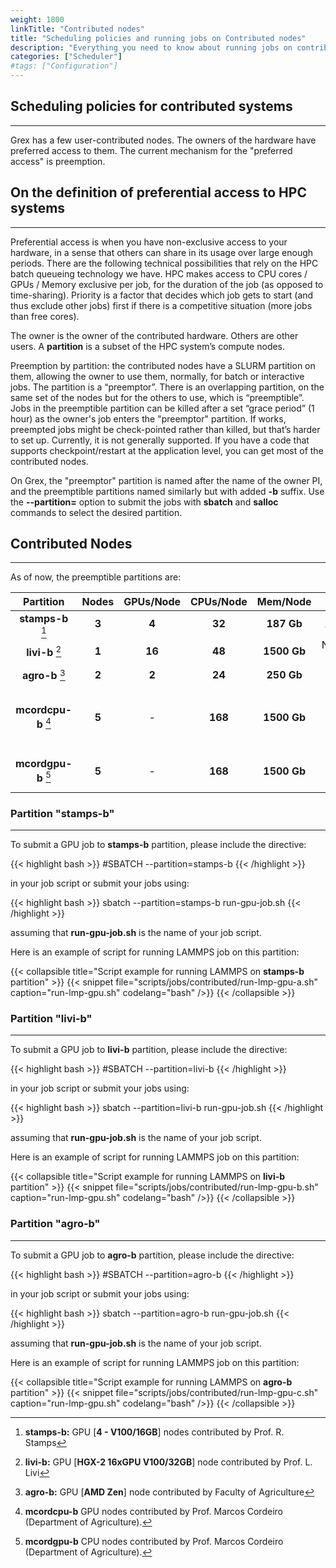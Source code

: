 ```yaml
---
weight: 1800
linkTitle: "Contributed nodes"
title: "Scheduling policies and running jobs on Contributed nodes"
description: "Everything you need to know about running jobs on contributed hardware."
categories: ["Scheduler"]
#tags: ["Configuration"]
---
```


## Scheduling policies for contributed systems
---
<!--
![](hpcc/grex-room-2020.png)
-->

Grex has a few user-contributed nodes. The owners of the hardware have preferred access to them. The current mechanism for the "preferred access" is preemption.

## On the definition of preferential access to HPC systems
---

Preferential access is when you have non-exclusive access to your hardware, in a sense that others can share in its usage over large enough periods. There are the following technical possibilities that rely on the HPC batch queueing technology we have. HPC makes access to CPU cores / GPUs / Memory exclusive per job, for the duration of the job (as opposed to time-sharing). Priority is a factor that decides which job gets to start (and thus exclude other jobs) first if there is a competitive situation (more jobs than free cores).

The owner is the owner of the contributed hardware. Others are other users. A **partition** is a subset of the HPC system’s compute nodes.

Preemption by partition: the contributed nodes have a SLURM partition on them, allowing the owner to use them, normally, for batch or interactive jobs. The partition is a “preemptor”. There is an overlapping partition, on the same set of the nodes but for the others to use, which is “preemptible”. Jobs in the preemptible partition can be killed after a set “grace period” (1 hour) as the owner's job enters the "preemptor" partition. If works, preempted jobs might be check-pointed rather than killed, but that’s harder to set up. Currently, it is not generally supported. If you have a code that supports checkpoint/restart at the application level, you can get most of the contributed nodes.

On Grex, the "preemptor" partition is named after the name of the owner PI, and the preemptible partitions named similarly but with added **\-b** suffix. Use the __-\-partition=__ option to submit the jobs with __sbatch__ and __salloc__ commands to select the desired partition.

## Contributed Nodes
---

As of now, the preemptible partitions are:

| Partition           | Nodes   | GPUs/Node    | CPUs/Node    | Mem/Node    | Notes                       |
| :--------:          | :-----: | :----:       | :----------: | :--------:  | :---------:                 |
| **stamps-b** [^1]   | **3**   | **4**        | **32**       | **187 Gb**  | AVX512                      |
| **livi-b**   [^2]   | **1**   | **16**       | **48**       | **1500 Gb** | NVSwitch server             |
| **agro-b**   [^3]   | **2**   | **2**        | **24**       | **250 Gb**  | AMD                         |
| **mcordcpu-b** [^4] | **5**   | -            | **168**      | **1500 Gb** | ** AMD EPYC 9634 84-Core**  |
| **mcordgpu-b** [^5] | **5**   | -            | **168**      | **1500 Gb** | **AMD EPYC 9634**           |


[^1]: **stamps-b:** GPU [**4 - V100/16GB**] nodes contributed by Prof. R. Stamps
[^2]: **livi-b:**   GPU [**HGX-2 16xGPU V100/32GB**] node  contributed by Prof. L. Livi
[^3]: **agro-b:**   GPU [**AMD Zen**] node contributed by Faculty of Agriculture
[^4]: **mcordcpu-b** GPU nodes contributed by Prof. Marcos Cordeiro (Department of Agriculture).
[^5]: **mcordgpu-b** CPU nodes contributed by Prof. Marcos Cordeiro (Department of Agriculture).

<!--
For more information, please refer to [Contributed Nodes](contributed-gpu-partitions) section.
-->

### Partition "stamps-b"
---

To submit a GPU job to **stamps-b** partition, please include the directive:

{{< highlight bash >}}
#SBATCH --partition=stamps-b
{{< /highlight >}}

in your job script or submit your jobs using:

{{< highlight bash >}}
sbatch --partition=stamps-b run-gpu-job.sh
{{< /highlight >}}

assuming that **run-gpu-job.sh** is the name of your job script.

Here is an example of script for running LAMMPS job on this partition:

{{< collapsible title="Script example for running LAMMPS on **stamps-b** partition" >}}
{{< snippet
    file="scripts/jobs/contributed/run-lmp-gpu-a.sh"
    caption="run-lmp-gpu.sh"
    codelang="bash"
/>}}
{{< /collapsible >}}

### Partition "livi-b"
---

To submit a GPU job to **livi-b** partition, please include the directive:

{{< highlight bash >}}
#SBATCH --partition=livi-b
{{< /highlight >}}

in your job script or submit your jobs using:

{{< highlight bash >}}
sbatch --partition=livi-b run-gpu-job.sh
{{< /highlight >}}

assuming that **run-gpu-job.sh** is the name of your job script.

Here is an example of script for running LAMMPS job on this partition:

{{< collapsible title="Script example for running LAMMPS on **livi-b** partition" >}}
{{< snippet
    file="scripts/jobs/contributed/run-lmp-gpu-b.sh"
    caption="run-lmp-gpu.sh"
    codelang="bash"
/>}}
{{< /collapsible >}}

### Partition "agro-b"
---

To submit a GPU job to **agro-b** partition, please include the directive:

{{< highlight bash >}}
#SBATCH --partition=agro-b
{{< /highlight >}}

in your job script or submit your jobs using:

{{< highlight bash >}}
sbatch --partition=agro-b run-gpu-job.sh
{{< /highlight >}}

assuming that **run-gpu-job.sh** is the name of your job script.

Here is an example of script for running LAMMPS job on this partition:

{{< collapsible title="Script example for running LAMMPS on **agro-b** partition" >}}
{{< snippet
    file="scripts/jobs/contributed/run-lmp-gpu-c.sh"
    caption="run-lmp-gpu.sh"
    codelang="bash"
/>}}
{{< /collapsible >}}

<!-- {{< treeview display="tree" />}} -->

<!-- Changes and update:
* Last revision: Aug 28, 2024.  
-->

